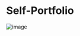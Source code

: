# Self-Portfolio
![image](https://github.com/user-attachments/assets/f3ca309c-0446-4a26-9e66-cde3102d6bf2)
